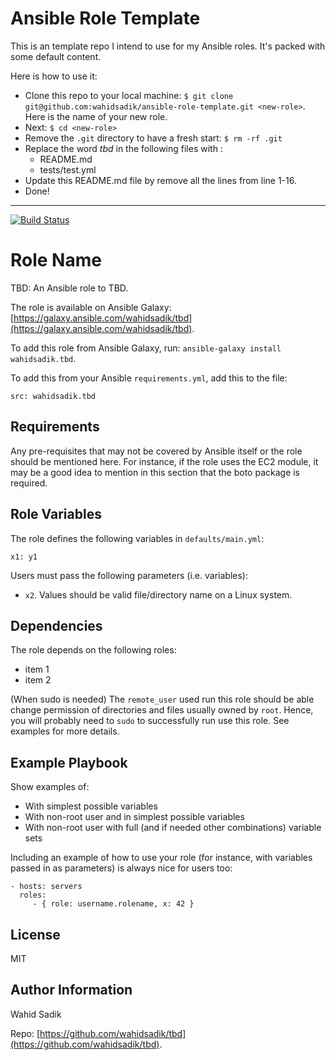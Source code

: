# Ansible Role Template

This is an template repo I intend to use for my Ansible roles. It's packed with some default content.

Here is how to use it:

- Clone this repo to your local machine: `$ git clone git@github.com:wahidsadik/ansible-role-template.git <new-role>`. Here _<new-role>_ is the name of your new role.
- Next: `$ cd <new-role>`
- Remove the `.git` directory to have a fresh start: `$ rm -rf .git`
- Replace the word _tbd_ in the following files with _<new-role>_:
  - README.md
  - tests/test.yml
- Update this README.md file by remove all the lines from line 1-16.
- Done!

---

[![Build Status](https://travis-ci.org/wahidsadik/tbd.svg?branch=master)](https://travis-ci.org/wahidsadik/tbd)

Role Name
=========

TBD: An Ansible role to TBD.

The role is available on Ansible Galaxy: [https://galaxy.ansible.com/wahidsadik/tbd](https://galaxy.ansible.com/wahidsadik/tbd).

To add this role from Ansible Galaxy, run: `ansible-galaxy install wahidsadik.tbd`.

To add this from your Ansible `requirements.yml`, add this to the file:

    src: wahidsadik.tbd


Requirements
------------

Any pre-requisites that may not be covered by Ansible itself or the role should be mentioned here. For instance, if the role uses the EC2 module, it may be a good idea to mention in this section that the boto package is required.

Role Variables
--------------

The role defines the following variables in `defaults/main.yml`:

    x1: y1

Users must pass the following parameters (i.e. variables):

- `x2`. Values should be valid file/directory name on a Linux system.

Dependencies
------------

The role depends on the following roles:

- item 1
- item 2

(When sudo is needed)
The `remote_user` used run this role should be able change permission of directories and files usually owned by `root`. Hence, you will probably need to `sudo` to successfully run use this role. See examples for more details.

Example Playbook
----------------

Show examples of:

- With simplest possible variables
- With non-root user and in simplest possible variables
- With non-root user with full (and if needed other combinations) variable sets

Including an example of how to use your role (for instance, with variables passed in as parameters) is always nice for users too:

    - hosts: servers
      roles:
         - { role: username.rolename, x: 42 }

License
-------

MIT

Author Information
------------------

Wahid Sadik

Repo: [https://github.com/wahidsadik/tbd](https://github.com/wahidsadik/tbd).
